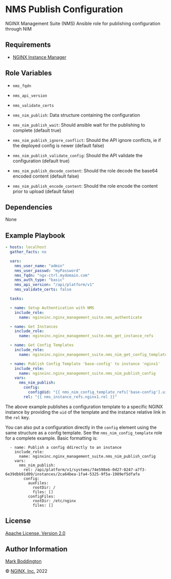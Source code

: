 NMS Publish Configuration
=============

NGINX Management Suite (NMS) Ansible role for publishing configuration through NIM

Requirements
------------

* [NGINX Instance Manager](https://www.nginx.com/products/nginx-instance-manager/)

Role Variables
--------------

* `nms_fqdn`
* `nms_api_version`
* `nms_validate_certs`

* `nms_nim_publish`: Data structure containing the configuration
* `nms_nim_publish_wait`: Should ansible wait for the publishing to complete (default true)
* `nms_nim_publish_ignore_conflict`: Should the API ignore conflicts, ie if the deployed config is newer (default false)
* `nms_nim_publish_validate_config`: Should the API validate the configuration (default true)
* `nms_nim_publish_decode_content`: Should the role decode the base64 encoded content (default false)
* `nms_nim_publish_encode_content`: Should the role encode the content prior to upload (default false)

Dependencies
------------

None

Example Playbook
----------------

```yaml
- hosts: localhost
  gather_facts: no

  vars:
    nms_user_name: "admin"
    nms_user_passwd: "myPassword"
    nms_fqdn: "ngx-ctrl.mydomain.com"
    nms_auth_type: "basic"
    nms_api_version: "/api/platform/v1"
    nms_validate_certs: false

  tasks:

  - name: Setup Authentication with NMS
    include_role: 
      name: nginxinc.nginx_management_suite.nms_authenticate

  - name: Get Instances
    include_role:
      name: nginxinc.nginx_management_suite.nms_get_instance_refs

  - name: Get Config Templates
    include_role:
      name: nginxinc.nginx_management_suite.nms_nim_get_config_template_refs

  - name: Publish Config Template 'base-config' to instance 'nginx1'
    include_role:
      name: nginxinc.nginx_management_suite.nms_nim_publish_config
    vars:
      nms_nim_publish:
        config:
          configUid: "{{ nms_nim_config_template_refs['base-config'].uid }}"
        rel: "{{ nms_instance_refs.nginx1.rel }}"

```

The above example publishes a configuration template to a specific NGINX instance by providing the
`uid` of the template and the instance relative link in the `rel` key.

You can also put a configuration directly in the `config` element using the same structure as a config
template. See the `nms_nim_config_template` role for a complete example. Basic formatting is:

```
  - name: Publish a config ddirectly to an instance
    include_role:
      name: nginxinc.nginx_management_suite.nms_nim_publish_config
    vars:
      nms_nim_publish:
        rel: /api/platform/v1/systems/74e598eb-0d27-0247-a7f3-6e39dbb91d09/instances/2ca64bea-1fa4-5325-9f5a-1989ef5dfafa
        config:
          auxFiles:
            rootDir: /
            files: []
          configFiles:
            rootDir: /etc/nginx
            files: []
```



License
-------

[Apache License, Version 2.0](./LICENSE)

Author Information
------------------

[Mark Boddington](https://github.com/TuxInvader)

&copy; [NGINX, Inc.](https://www.nginx.com/) 2022

